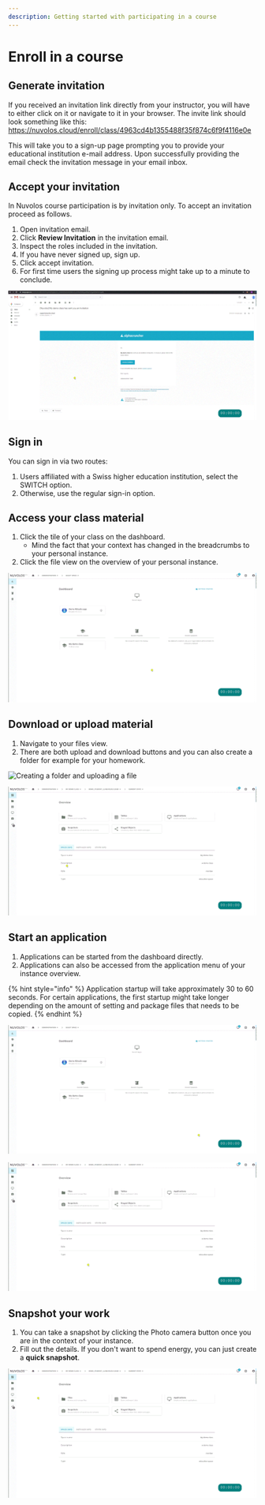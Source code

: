 ```yaml
---
description: Getting started with participating in a course
---
```


# Enroll in a course

## Generate invitation

If you received an invitation link directly from your instructor, you will have to either click on it or navigate to it in your browser. The invite link should look something like this: https://nuvolos.cloud/enroll/class/4963cd4b1355488f35f874c6f9f4116e0e

This will take you to a sign-up page prompting you to provide your educational institution e-mail address. Upon successfully providing the email check the invitation message in your email inbox.

## Accept your invitation

In Nuvolos course participation is by invitation only. To accept an invitation proceed as follows.

1. Open invitation email.
2. Click **Review Invitation** in the invitation email.
3. Inspect the roles included in the invitation.
4. If you have never signed up, sign up.
5. Click accept invitation.
6. For first time users the signing up process might take up to a minute to conclude.

![](../../.gitbook/assets/accept_invite_1_ed.gif)

## Sign in

You can sign in via two routes:

1. Users affiliated with a Swiss higher education institution, select the SWITCH option.
2. Otherwise, use the regular sign-in option.

## Access your class material

1. Click the tile of your class on the dashboard.
   * Mind the fact that your context has changed in the breadcrumbs to your personal instance.
2. Click the file view on the overview of your personal instance.

![Using the dashboard to quickly navigate to your class](../../.gitbook/assets/find_class_material_ed.gif)

## Download or upload material

1. Navigate to your files view.
2. There are both upload and download buttons and you can also create a folder for example for your homework.

![Creating a folder and uploading a file](../../.gitbook/assets/create_folder_upload_ed.gif)

![Downloading a file](../../.gitbook/assets/download_file_ed.gif)

## Start an application

1. Applications can be started from the dashboard directly.
2. Applications can also be accessed from the application menu of your instance overview.

{% hint style="info" %}
Application startup will take approximately 30 to 60 seconds. For certain applications, the first startup might take longer depending on the amount of setting and package files that needs to be copied. 
{% endhint %}

![Starting an app from your dashboard](../../.gitbook/assets/app_start_dashboard_ed.gif)

![Starting an app from your instance overview](../../.gitbook/assets/app_start_instance_ed.gif)

## Snapshot your work

1. You can take a snapshot by clicking the Photo camera button once you are in the context of your instance.
2. Fill out the details. If you don't want to spend energy, you can just create a **quick snapshot**.

![Creating a snapshot of your work](../../.gitbook/assets/snapshot_student_ed.gif)





